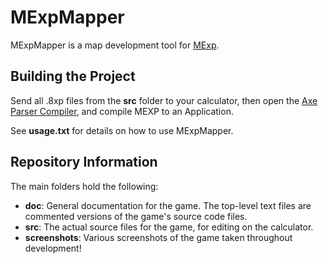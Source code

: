 # MExpMapper
MExpMapper is a map development tool for [MExp](https://github.com/JosCla/MExp).

## Building the Project
Send all .8xp files from the **src** folder to your calculator, then open the [Axe Parser Compiler](https://www.ticalc.org/archives/files/fileinfo/456/45659.html), and compile MEXP to an Application.

See **usage.txt** for details on how to use MExpMapper.

## Repository Information
The main folders hold the following:
- **doc**: General documentation for the game. The top-level text files are commented versions of the game's source code files.
- **src**: The actual source files for the game, for editing on the calculator.
- **screenshots**: Various screenshots of the game taken throughout development!
